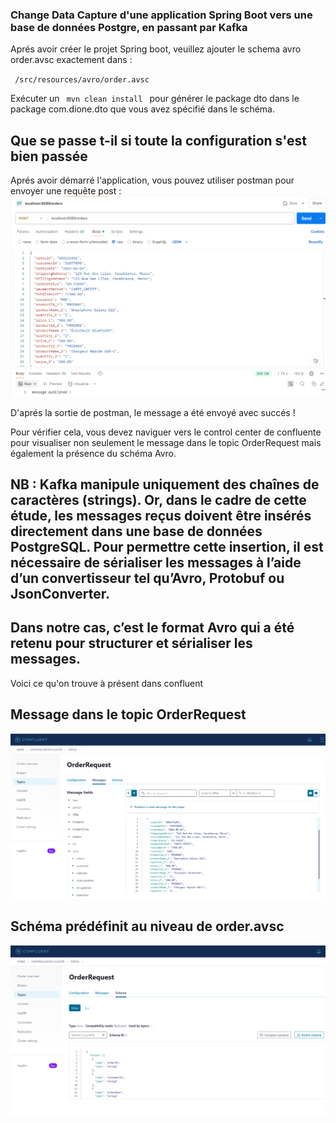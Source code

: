 ### Change Data Capture d'une application Spring Boot vers une base de données Postgre, en passant par Kafka

Aprés avoir créer le projet Spring boot, veuillez ajouter le schema avro order.avsc exactement dans : 

<code> /src/resources/avro/order.avsc </code>

Exécuter un <code> mvn clean install </code> pour générer le package dto dans le package com.dione.dto que vous avez spécifié dans le schéma.

## Que se passe t-il si toute la configuration s'est bien passée

Aprés avoir démarré l'application, vous pouvez utiliser postman pour envoyer une requête post :
<img src="Request Order.png"/>

D'aprés la sortie de postman, le message a été envoyé avec succés !

Pour vérifier cela, vous devez naviguer vers le control center de confluente pour visualiser non seulement le message dans le topic OrderRequest mais également la présence du schéma Avro.

## NB : Kafka manipule uniquement des chaînes de caractères (strings). Or, dans le cadre de cette étude, les messages reçus doivent être insérés directement dans une base de données PostgreSQL. Pour permettre cette insertion, il est nécessaire de sérialiser les messages à l’aide d’un convertisseur tel qu’Avro, Protobuf ou JsonConverter.
## Dans notre cas, c’est le format Avro qui a été retenu pour structurer et sérialiser les messages.

Voici ce qu'on trouve à présent dans confluent

## Message dans le topic OrderRequest 
<img src="Topic OrderRquest.png"/>

## Schéma prédéfinit au niveau de order.avsc
<img src="Schema OrderRequest.png"/>


